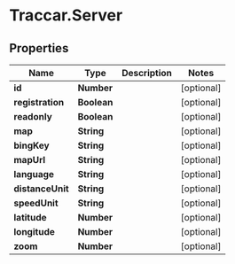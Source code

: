 # Traccar.Server

## Properties
Name | Type | Description | Notes
------------ | ------------- | ------------- | -------------
**id** | **Number** |  | [optional] 
**registration** | **Boolean** |  | [optional] 
**readonly** | **Boolean** |  | [optional] 
**map** | **String** |  | [optional] 
**bingKey** | **String** |  | [optional] 
**mapUrl** | **String** |  | [optional] 
**language** | **String** |  | [optional] 
**distanceUnit** | **String** |  | [optional] 
**speedUnit** | **String** |  | [optional] 
**latitude** | **Number** |  | [optional] 
**longitude** | **Number** |  | [optional] 
**zoom** | **Number** |  | [optional] 


